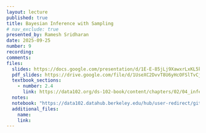 ```yaml
---
layout: lecture
published: true
title: Bayesian Inference with Sampling
# nav_exclude: true
presented_by: Ramesh Sridharan
date: 2025-09-25
number: 9
recording: 
comments:
files:
  slides: https://docs.google.com/presentation/d/1E-E-85jLj9XawxrLxKL5k7AhBekuWp5eKu7rC7Q9gMk/edit?usp=sharing
  pdf_slides: https://drive.google.com/file/d/1UseXC2DvvT8U6yHcOFSlTvCjqMgHZxtr/view?usp=drive_link
  textbook_sections:
    - number: 2.4
      link: https://data102.org/ds-102-book/content/chapters/02/04_inference.html
  notes:
  notebook: "https://data102.datahub.berkeley.edu/hub/user-redirect/git-pull?repo=https%3A%2F%2Fgithub.com%2Fds-102%2Ffa25-materials&urlpath=lab%2Ftree%2Ffa25-materials%2Flecture%2Flecture09%2Flec09.ipynb&branch=main"
  additional_files:
    name:
    link:
---
```

